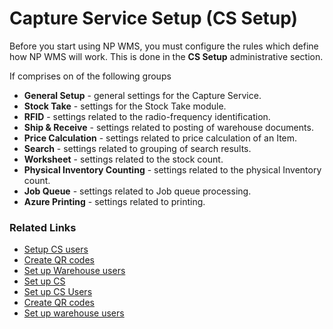 # Capture Service Setup (CS Setup)

Before you start using NP WMS, you must configure the rules which define how NP WMS will work. This is done in the **CS Setup** administrative section.

If comprises on of the following groups

- **General Setup** - general settings for the Capture Service.
- **Stock Take** - settings for the Stock Take module.
- **RFID** - settings related to the radio-frequency identification.
- **Ship & Receive** - settings related to posting of warehouse documents.
- **Price Calculation** - settings related to price calculation of an Item.
- **Search** - settings related to grouping of search results.
- **Worksheet** - settings related to the stock count.
- **Physical Inventory Counting** - settings related to the physical Inventory count.
- **Job Queue** - settings related to Job queue processing.
- **Azure Printing** - settings related to printing.


### Related Links

- [Setup CS users](../howto/set-up-cs-users.md)
- [Create QR codes](../howto/create-qr-codes.md)
- [Set up Warehouse users](../howto/set-up-warehouse-users.md)
- [Set up CS](../howto/set-up-cssetup.md)
- [Set up CS Users](../howto/set-up-cs-users.md)
- [Create QR codes](../howto/create-qr-codes.md)
- [Set up warehouse users](../howto/set-up-warehouse-users.md)